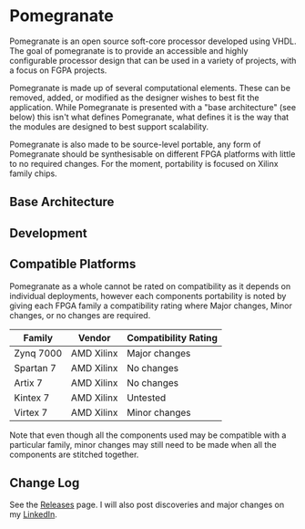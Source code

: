 # Pomegranate
Pomegranate is an open source soft-core processor developed using VHDL. The goal of pomegranate is to provide an accessible and highly configurable processor design that can be used in a variety of projects, with a focus on FGPA projects.

Pomegranate is made up of several computational elements. These can be removed, added, or modified as the designer wishes to best fit the application. While Pomegranate is presented with a "base architecture" (see below) this isn't what defines Pomegranate, what defines it is the way that the modules are designed to best support scalability.

Pomegranate is also made to be source-level portable, any form of Pomegranate should be synthesisable on different FPGA platforms with little to no required changes. For the moment, portability is focused on Xilinx family chips.

## Base Architecture

## Development

## Compatible Platforms
Pomegranate as a whole cannot be rated on compatibility as it depends on individual deployments, however each components portability is noted by giving each FPGA family a compatibility rating where <span color="red">Major changes</span>, <span color="orange">Minor changes</span>, or <span>no changes</span> are required.

| Family | Vendor | Compatibility Rating |
| --- | --- | --- |
| Zynq 7000 | AMD Xilinx | Major changes |
| Spartan 7 | AMD Xilinx | No changes |
| Artix 7 | AMD Xilinx | No changes |
| Kintex 7 | AMD Xilinx | Untested |
| Virtex 7 | AMD Xilinx | Minor changes |

Note that even though all the components used may be compatible with a particular family, minor changes may still need to be made when all the components are stitched together.

## Change Log
See the [Releases](https://github.com/Zachary-Pearce/Pomegranate/releases/) page. I will also post discoveries and major changes on my [LinkedIn](https://www.linkedin.com/in/zachary-pearce-231307243/).
